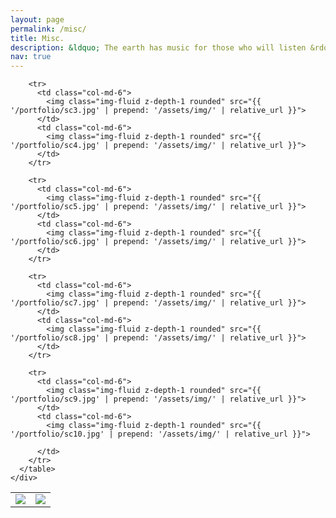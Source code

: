 ```yaml
---
layout: page
permalink: /misc/
title: Misc.
description: &ldquo; The earth has music for those who will listen &rdquo; &mdash; Reginald Holmes
nav: true
---
```


<div class="news">
    <div class="table-responsive">
      <table class="table table-sm table-borderless">
        <tr>
          <td class="col-md-6">
            <img class="img-fluid z-depth-1 rounded" src="{{ '/portfolio/sc1.jpg' | prepend: '/assets/img/' | relative_url }}">
          </td>
		  <td class="col-md-6">
            <img class="img-fluid z-depth-1 rounded" src="{{ '/portfolio/sc2.jpg' | prepend: '/assets/img/' | relative_url }}">
          </td>
        </tr>
		
		<tr>
          <td class="col-md-6">
            <img class="img-fluid z-depth-1 rounded" src="{{ '/portfolio/sc3.jpg' | prepend: '/assets/img/' | relative_url }}">
          </td>
		  <td class="col-md-6">
            <img class="img-fluid z-depth-1 rounded" src="{{ '/portfolio/sc4.jpg' | prepend: '/assets/img/' | relative_url }}">
          </td>
        </tr>
		
		<tr>
          <td class="col-md-6">
            <img class="img-fluid z-depth-1 rounded" src="{{ '/portfolio/sc5.jpg' | prepend: '/assets/img/' | relative_url }}">
          </td>
		  <td class="col-md-6">
            <img class="img-fluid z-depth-1 rounded" src="{{ '/portfolio/sc6.jpg' | prepend: '/assets/img/' | relative_url }}">
          </td>
        </tr>
		
		<tr>
          <td class="col-md-6">
            <img class="img-fluid z-depth-1 rounded" src="{{ '/portfolio/sc7.jpg' | prepend: '/assets/img/' | relative_url }}">
          </td>
		  <td class="col-md-6">
            <img class="img-fluid z-depth-1 rounded" src="{{ '/portfolio/sc8.jpg' | prepend: '/assets/img/' | relative_url }}">
          </td>
        </tr>
		
		<tr>
          <td class="col-md-6">
            <img class="img-fluid z-depth-1 rounded" src="{{ '/portfolio/sc9.jpg' | prepend: '/assets/img/' | relative_url }}">
          </td>
		  <td class="col-md-6">
		    <img class="img-fluid z-depth-1 rounded" src="{{ '/portfolio/sc10.jpg' | prepend: '/assets/img/' | relative_url }}">

          </td>
        </tr>
      </table>
    </div>
  
</div>

